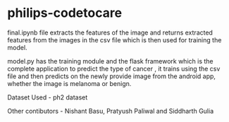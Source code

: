 # philips-codetocare

final.ipynb file extracts the features of the image and returns extracted features from the images in the csv file which is then used
for training the model.


model.py has the training module and the flask framework which is the complete application to predict the type of cancer ,
it trains using the csv file and then predicts on the newly provide image from the android app, whether the image is melanoma or benign. 

Dataset Used - ph2 dataset

Other contibutors - Nishant Basu,
                    Pratyush Paliwal and 
                    Siddharth Gulia
                   

